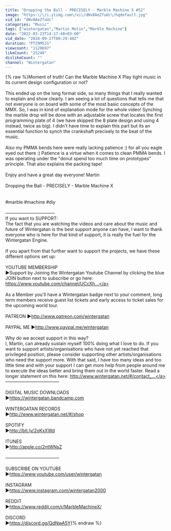 ```yaml
---
title: "Dropping the Ball - PRECISELY - Marble Machine X #52"
image: "https:\/\/i.ytimg.com\/vi\/dNv8AeZfuUc\/hqdefault.jpg"
vid_id: "dNv8AeZfuUc"
categories: "Music"
tags: ["wintergatan","Martin Molin","Marble Machine"]
date: "2022-03-23T14:17:48+03:00"
vid_date: "2018-09-27T00:29:40Z"
duration: "PT29M51S"
viewcount: "1120697"
likeCount: "25248"
dislikeCount: ""
channel: "Wintergatan"
---
```

{% raw %}Moment of truth! Can the Marble Machine X Play tight music in its current design configuration or not? <br /><br />This ended up on the long format side, so many things that I really wanted to explain and show clearly. I am seeing a lot of questions that tells me that not everyone is on board with some of the most basic concepts of the MMX. So, I was in kind of explanation mode for the whole video! Synching the marble drop will be done with an adjustable screw that locates the first programming plate of 4 (we have skipped the 8 plate design and using 4 instead, twice as big). I didn't have time to explain this part but its an essential function to synch the crankshaft precisely to the beat of the music.<br /><br />Also my PMMA bends here were really lacking patience :) for all you eagle eyed out there :) Patience is a virtue when it comes to clean PMMA bends. I was operating under the &quot;donut spend too much time on prototypes&quot; principle. That also explains the packing tape!<br /><br />Enjoy and have a great day everyone! Martin<br /><br />Dropping the Ball - PRECISELY - Marble Machine X<br /><br /><br />#marble #machine #diy<br /><br />———————————<br />If you want to SUPPORT:<br />The fact that you are watching the videos and care about the music and future of Wintergatan is the best support anyone can have, I want to thank everyone who is here for that kind of support, it is really the fuel for the Wintergatan Engine.<br /><br />If you apart from that further want to support the projects, we have these different options set up:<br /><br />YOUTUBE MEMBERSHIP<br />►Support by Joining the Wintergatan Youtube Channel by clicking the blue JOIN button next to subscribe or go here:<br /><a rel="nofollow" target="blank" href="https://www.youtube.com/channel/UCcXh...">https://www.youtube.com/channel/UCcXh...</a><br /><br />As a Member you'll have a Wintergatan badge next to your comment, long term members receive guest list tickets and early access to ticket sales for the upcoming world tour.<br /><br />PATREON ►<a rel="nofollow" target="blank" href="http://www.patreon.com/wintergatan">http://www.patreon.com/wintergatan</a><br /><br />PAYPAL ME ►<a rel="nofollow" target="blank" href="http://www.paypal.me/wintergatan">http://www.paypal.me/wintergatan</a><br /><br />Why do we accept support in this way?<br />I, Martin, can already sustain myself 100% doing what I love to do. If you want to support artists/organisations who have not yet reached that privileged position, please consider supporting other artists/organisations who need the support more. With that said, I have too many ideas and too little time and with your support I can get more help from people around me to execute the ideas better and bring them out in the world faster. Read a longer statement on this here: <a rel="nofollow" target="blank" href="http://www.wintergatan.net/#/contact_...">http://www.wintergatan.net/#/contact_...</a><br />————————————<br /><br />DIGITAL MUSIC DOWNLOADS <br />►<a rel="nofollow" target="blank" href="https://wintergatan.bandcamp.com">https://wintergatan.bandcamp.com</a> <br /><br />WINTERGATAN RECORDS <br />►<a rel="nofollow" target="blank" href="http://www.wintergatan.net/#/shop">http://www.wintergatan.net/#/shop</a><br /><br />SPOTIFY <br />►<a rel="nofollow" target="blank" href="http://bit.ly/2oKxXWd">http://bit.ly/2oKxXWd</a> <br /><br />ITUNES <br />►<a rel="nofollow" target="blank" href="http://apple.co/2ntWNsZ">http://apple.co/2ntWNsZ</a> <br /><br />————————————<br /><br />SUBSCRIBE ON YOUTUBE<br />►<a rel="nofollow" target="blank" href="https://www.youtube.com/user/wintergatan">https://www.youtube.com/user/wintergatan</a><br /><br />INSTAGRAM<br />►<a rel="nofollow" target="blank" href="https://www.instagram.com/wintergatan2000">https://www.instagram.com/wintergatan2000</a><br /><br />REDDIT<br />►<a rel="nofollow" target="blank" href="https://www.reddit.com/r/MarbleMachineX/">https://www.reddit.com/r/MarbleMachineX/</a><br /><br />DISCORD<br />►<a rel="nofollow" target="blank" href="https://discord.gg/QdNwA5Y">https://discord.gg/QdNwA5Y</a>{% endraw %}
